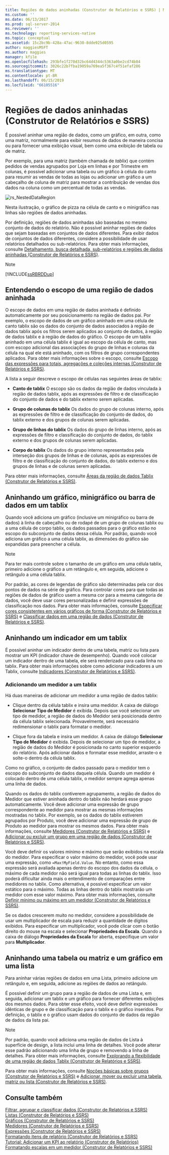 ```yaml
---
title: Regiões de dados aninhadas (Construtor de Relatórios e SSRS) | Microsoft Docs
ms.custom: ''
ms.date: 06/13/2017
ms.prod: sql-server-2014
ms.reviewer: ''
ms.technology: reporting-services-native
ms.topic: conceptual
ms.assetid: 15c2bc9b-428a-47ac-9630-8dde925d0595
author: maggiesMSFT
ms.author: maggies
manager: kfile
ms.openlocfilehash: 293bfe1f270d32bc64d4344c5363a0be2cd74b84
ms.sourcegitcommit: 3026c22b7fba19059a769ea5f367c4f51efaf286
ms.translationtype: MT
ms.contentlocale: pt-BR
ms.lasthandoff: 06/15/2019
ms.locfileid: "66105516"
---
```

# <a name="nested-data-regions-report-builder-and-ssrs"></a>Regiões de dados aninhadas (Construtor de Relatórios e SSRS)
  É possível aninhar uma região de dados, como um gráfico, em outra, como uma matriz, normalmente para exibir resumos de dados de maneira concisa ou para fornecer uma exibição visual, bem como uma exibição de tabela ou de matriz.  
  
 Por exemplo, para uma matriz (também chamada de *tablix*) que contém pedidos de vendas agrupados por Loja em linhas e por Trimestre em colunas, é possível adicionar uma tabela ou um gráfico à célula do canto para resumir as vendas de todas as lojas ou adicionar um gráfico a um cabeçalho de coluna de matriz para mostrar a contribuição de vendas dos dados na coluna como um percentual de todas as vendas.  
  
 ![rs_NestedDataRegion](../media/rs-nesteddataregion.gif "rs_NestedDataRegion")  
  
 Nesta ilustração, o gráfico de pizza na célula de canto e o minigráfico nas linhas são regiões de dados aninhadas.  
  
 Por definição, regiões de dados aninhadas são baseadas no mesmo conjunto de dados do relatório. Não é possível aninhar regiões de dados que sejam baseadas em conjuntos de dados diferentes. Para exibir dados de conjuntos de dados diferentes, considere a possibilidade de usar relatórios detalhados ou sub-relatórios. Para obter mais informações, consulte [Detalhamento, busca detalhada, sub-relatórios e regiões de dados aninhadas &#40;Construtor de Relatórios e SSRS&#41;](drillthrough-drilldown-subreports-and-nested-data-regions.md).  
  
> [!NOTE]  
>  [!INCLUDE[ssRBRDDup](../../includes/ssrbrddup-md.md)]  
  
## <a name="understanding-scope-for-a-nested-data-region"></a>Entendendo o escopo de uma região de dados aninhada  
 O escopo de dados em uma região de dados aninhada é definido automaticamente por seu posicionamento na região de dados pai. Por exemplo, o escopo de dados de um gráfico aninhado em uma célula de canto tablix são os dados do conjunto de dados associados à região de dados tablix após os filtros serem aplicados ao conjunto de dados, à região de dados tablix e à região de dados do gráfico. O escopo de um tablix aninhado em uma célula tablix é igual ao escopo da célula de canto, mas com escopo adicional das associações do grupo de linhas e colunas da célula na qual ele está aninhado, com os filtros de grupo correspondentes aplicados. Para obter mais informações sobre o escopo, consulte [Escopo das expressões para totais, agregações e coleções internas &#40;Construtor de Relatórios e SSRS&#41;](expression-scope-for-totals-aggregates-and-built-in-collections.md).  
  
 A lista a seguir descreve o escopo de células nas seguintes áreas de tablix:  
  
-   **Canto de tablix** O escopo são os dados da região de dados vinculada à região de dados tablix, após as expressões de filtro e de classificação do conjunto de dados e do tablix externo serem aplicadas.  
  
-   **Grupo de colunas do tablix** Os dados do grupo de colunas interno, após as expressões de filtro e de classificação do conjunto de dados, do tablix externo e dos grupos de colunas serem aplicadas.  
  
-   **Grupo de linhas do tablix** Os dados do grupo de linhas interno, após as expressões de filtro e classificação do conjunto de dados, do tablix externo e dos grupos de colunas serem aplicadas.  
  
-   **Corpo do tablix** Os dados do grupo interno representados pela interseção dos grupos de linhas e de colunas, após as expressões de filtro e de classificação do conjunto de dados, do tablix externo e dos grupos de linhas e de colunas serem aplicadas.  
  
 Para obter mais informações, consulte [Áreas da região de dados Tablix &#40;Construtor de Relatórios e SSRS&#41;](tablix-data-region-areas-report-builder-and-ssrs.md).  
  
## <a name="nesting-a-chart-sparkline-or-data-bar-in-a-tablix"></a>Aninhando um gráfico, minigráfico ou barra de dados em um tablix  
 Quando você adiciona um gráfico (inclusive um minigráfico ou barra de dados) à linha de cabeçalho ou de rodapé de um grupo de colunas tablix ou a uma célula de corpo tablix, os dados passados para o gráfico estão no escopo do subconjunto de dados dessa célula. Por padrão, quando você adiciona um gráfico a uma célula tablix, as dimensões do gráfico são expandidas para preencher a célula.  
  
> [!NOTE]  
>  Para ter mais controle sobre o tamanho de um gráfico em uma célula tablix, primeiro adicione o gráfico a um retângulo e, em seguida, adicione o retângulo a uma célula tablix.  
  
 Por padrão, as cores de legendas de gráfico são determinadas pela cor dos pontos de dados na série de gráfico. Para controlar cores para que todas as regiões de dados de gráfico usem a mesma cor para a mesma categoria de dados, você deve usar cores personalizadas e definir expressões de classificação nos dados. Para obter mais informações, consulte [Especificar cores consistentes em vários gráficos de forma &#40;Construtor de Relatórios e SSRS&#41;](charts-report-builder-and-ssrs.md) e [Classificar dados em uma região de dados &#40;Construtor de Relatórios e SSRS&#41;](sort-data-in-a-data-region-report-builder-and-ssrs.md).  
  
## <a name="nesting-a-gauge-or-an-indicator-in-a-tablix"></a>Aninhando um indicador em um tablix  
 É possível aninhar um indicador dentro de uma tabela, matriz ou lista para mostrar um KPI (indicador chave de desempenho). Quando você colocar um indicador dentro de uma tabela, ele será renderizado para cada linha no tablix. Para obter mais informações sobre como adicionar indicadores a um Tablix, consulte [Indicadores &#40;Construtor de Relatórios e SSRS&#41;](indicators-report-builder-and-ssrs.md).  
  
### <a name="adding-a-gauge-to-a-tablix"></a>Adicionando um medidor a um tablix  
 Há duas maneiras de adicionar um medidor a uma região de dados tablix:  
  
-   Clique dentro da célula tablix e insira uma medidor. A caixa de diálogo **Selecionar Tipo de Medidor** é exibida. Depois que você selecionar um tipo de medidor, a região de dados do Medidor será posicionada dentro da célula tablix selecionada. Provavelmente, será necessário redimensionar o tablix para formatar o medidor.  
  
-   Clique fora da tabela e insira um medidor. A caixa de diálogo **Selecionar Tipo de Medidor** é exibida. Depois de selecionar um tipo de medidor, a região de dados do Medidor é posicionada no canto superior esquerdo do relatório. Após adicionar dados e formatar esse medidor, arraste-o e solte-o dentro da célula tablix.  
  
 Como no gráfico, o conjunto de dados passado para o medidor tem o escopo do subconjunto de dados daquela célula. Quando um medidor é colocado dentro de uma célula tablix, o medidor sempre agrega apenas uma linha de dados.  
  
 Quando os dados do tablix contiverem agrupamento, a região de dados do Medidor que estiver aninhada dentro do tablix não herdará esse grupo automaticamente. Você deve adicionar uma expressão de grupo correspondente ao medidor para mostrar as mesmas informações mostradas no tablix. Por exemplo, se os dados do tablix estiverem agrupados por Produto, você deve adicionar uma expressão de grupo de Produto ao medidor para mostrar os mesmos dados. Para obter mais informações, consulte [Medidores &#40;Construtor de Relatórios e SSRS&#41;](gauges-report-builder-and-ssrs.md) e [Adicionar ou excluir um grupo em uma região de dados &#40;Construtor de Relatórios e SSRS&#41;](add-or-delete-a-group-in-a-data-region-report-builder-and-ssrs.md).  
  
 Você deve definir os valores mínimo e máximo que serão exibidos na escala do medidor. Para especificar o valor máximo do medidor, você pode usar uma expressão, como `=Max!MyField.Value`. No entanto, como essa expressão será avaliada apenas dentro do escopo dos dados da célula, o máximo de cada medidor não será igual para todas as linhas do tablix. Isso poderá dificultar ainda mais o entendimento de comparações entre medidores no tablix. Como alternativa, é possível especificar um valor estático para o máximo. Todas as linhas dentro do tablix mostrarão um medidor com esse valor máximo. Para obter mais informações, consulte [Definir mínimo ou máximo em um medidor &#40;Construtor de Relatórios e SSRS&#41;](set-a-minimum-or-maximum-on-a-gauge-report-builder-and-ssrs.md).  
  
 Se os dados crescerem muito no medidor, considere a possibilidade de usar um multiplicador de escala para reduzir a quantidade de dígitos exibidos. Para especificar um multiplicador, você pode clicar com o botão direito do mouse na escala e selecionar **Propriedades da Escala**. Quando a caixa de diálogo **Propriedades da Escala** for aberta, especifique um valor para **Multiplicador**.  
  
## <a name="nesting-a-table-or-matrix-and-a-chart-in-a-list"></a>Aninhando uma tabela ou matriz e um gráfico em uma lista  
 Para aninhar várias regiões de dados em uma Lista, primeiro adicione um retângulo e, em seguida, adicione as regiões de dados ao retângulo.  
  
 É possível definir um grupo para a região de dados de uma Lista e, em seguida, adicionar um tablix e um gráfico para fornecer diferentes exibições dos mesmos dados. Para obter esse efeito, você deve definir expressões idênticas de grupo e de classificação para o tablix e o gráfico inseridos. Por definição, o tablix e o gráfico usam dados do conjunto de dados da região de dados da lista pai.  
  
> [!NOTE]  
>  Por padrão, quando você adiciona uma região de dados de Lista à superfície de design, a lista inclui uma linha de detalhes. Você pode alterar esse padrão adicionando uma linha de grupo e removendo a linha de detalhes. Para obter mais informações, consulte [Explorando a flexibilidade de uma região de dados Tablix &#40;Construtor de Relatórios e SSRS&#41;](exploring-the-flexibility-of-a-tablix-data-region-report-builder-and-ssrs.md).  
  
 Para obter mais informações, consulte [Noções básicas sobre grupos &#40;Construtor de Relatórios e SSRS&#41;](understanding-groups-report-builder-and-ssrs.md) e [Adicionar, mover ou excluir uma tabela, matriz ou lista &#40;Construtor de Relatórios e SSRS&#41;](add-move-or-delete-a-table-matrix-or-list-report-builder-and-ssrs.md).  
  
## <a name="see-also"></a>Consulte também  
 [Filtrar, agrupar e classificar dados &#40;Construtor de Relatórios e SSRS&#41;](filter-group-and-sort-data-report-builder-and-ssrs.md)   
 [Listas &#40;Construtor de Relatórios e SSRS&#41;](tables-matrices-and-lists-report-builder-and-ssrs.md)   
 [Gráficos &#40;Construtor de Relatórios e SSRS&#41;](charts-report-builder-and-ssrs.md)   
 [Medidores &#40;Construtor de Relatórios e SSRS&#41;](gauges-report-builder-and-ssrs.md)   
 [Expressões &#40;Construtor de Relatórios e SSRS&#41;](expressions-report-builder-and-ssrs.md)   
 [Formatando itens de relatório &#40;Construtor de Relatórios e SSRS&#41;](formatting-report-items-report-builder-and-ssrs.md)   
 [Tutorial: Adicionar um KPI ao relatório &#40;Construtor de Relatórios&#41;](../tutorial-adding-a-kpi-to-your-report-report-builder.md)   
 [Formatando escalas em um medidor &#40;Construtor de Relatórios e SSRS&#41;](formatting-scales-on-a-gauge-report-builder-and-ssrs.md)  
  
  
